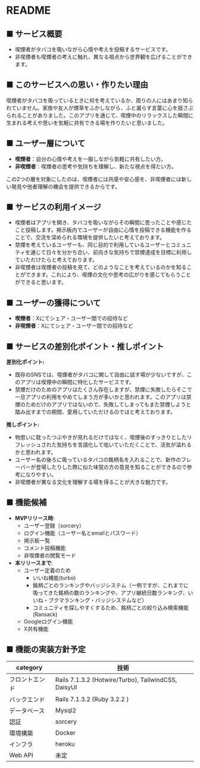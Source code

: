 # README

## ■ サービス概要

- 喫煙者がタバコを吸いながら心情や考えを投稿するサービスです。
- 非喫煙者も喫煙者の考えに触れ、異なる視点から世界観を広げることができます。

## ■ このサービスへの思い・作りたい理由

喫煙者がタバコを吸っているときに何を考えているか、周りの人にはあまり知られていません。家族や友人が煙草をふかしながら、ふと漏らす言葉に心を揺さぶられることがありました。このアプリを通じて、喫煙中のリラックスした瞬間に生まれる考えや思いを気軽に共有できる場を作りたいと思いました。

## ■ ユーザー層について

- **喫煙者**：自分の心情や考えを一服しながら気軽に共有したい方。
- **非喫煙者**：喫煙者の思考や気持ちを理解し、新たな視点を得たい方。

この2つの層を対象にしたのは、喫煙者には共感や安心感を、非喫煙者には新しい発見や他者理解の機会を提供できるからです。

## ■ サービスの利用イメージ

- 喫煙者はアプリを開き、タバコを吸いながらその瞬間に思ったことや感じたこと投稿します。掲示板内でユーザーが自由に心情を投稿できる機能を作ることで、交流を深められる環境を提供したいと考えております。
- 禁煙を考えているユーザーも、同じ目的で利用しているユーザーとコミュニティを通じて日々を分かち合い、前向きな気持ちで禁煙達成を目標に利用していただけたらと考えております。
- 非喫煙者は喫煙者の投稿を見て、どのようなことを考えているのかを知ることができます。これにより、喫煙の文化や思考の広がりを感じてもらうことができると思います。

## ■ ユーザーの獲得について

- **喫煙者**：Xにてシェア・ユーザー間での招待など
- **非喫煙者**：Xにてシェア・ユーザー間での招待など

## ■ サービスの差別化ポイント・推しポイント

**差別化ポイント:**

- 既存のSNSでは、喫煙者がタバコに関して自由に話す場が少ないですが、このアプリは喫煙中の瞬間に特化したサービスです。
- 禁煙だけのためのアプリはたくさん存在しますが、禁煙に失敗したらそこで一旦アプリの利用をやめてしまう方が多いかと思われます。このアプリは禁煙のためだけのアプリではないので、失敗してしまってもまた禁煙しようと踏み出すまでの期間、愛用していただけるのではと考えております。

**推しポイント:**

- 物思いに耽ったつぶやきが見れるだけではなく、喫煙後のすっきりとしたリフレッシュされた気持ちを言語化して呟いていただくことで、活気が溢れるかと思われます。
- ユーザー名の後ろに吸っているタバコの銘柄名を入れることで、新作のフレーバーが登場したりした際に似た味覚の方の意見を知ることができるので参考になりやすい。
- 非喫煙者が異なる文化を理解する場を得ることが大きな魅力です。

## ■ 機能候補

- **MVPリリース時**:
    - ユーザー登録（sorcery）
    - ログイン機能（ユーザー名とemailとパスワード）
    - 掲示板一覧
    - コメント投稿機能
    - 非喫煙者の閲覧モード
- **本リリースまで**:
  - ユーザー定着のため
    - いいね機能(turbo)
    - 銘柄ごとのランキングやバッジシステム（一例ですが、これまでに吸ってきた銘柄の数のランキングや、アプリ継続日数ランキング、いいね・ブクマランキング・バッジシステムなど）
    - コミュニティを探しやすくするため、銘柄ごとの絞り込み検索機能(Ransack)
  - Googleログイン機能
  - X共有機能

## ■ 機能の実装方針予定

| category | 技術 |
| --- | --- |
| フロントエンド | Rails 7.1.3.2 (Hotwire/Turbo), TailwindCSS, DaisyUI |
| バックエンド | Rails 7.1.3.2 (Ruby 3.2.2 ) |
| データベース | Mysql2 |
| 認証 | sorcery |
| 環境構築 | Docker |
| インフラ | heroku |
| Web API | 未定 |
